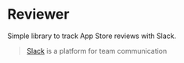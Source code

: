 # Reviewer
Simple library to track App Store reviews with Slack.

>[Slack](https://slack.com/) is a platform for team communication
